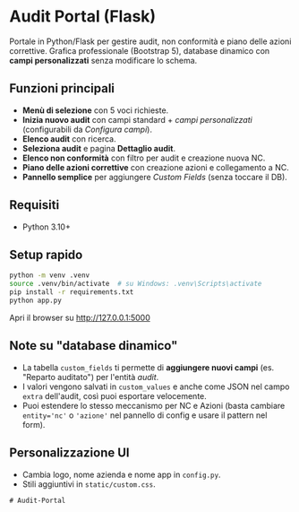 # Audit Portal (Flask)

Portale in Python/Flask per gestire audit, non conformità e piano delle azioni correttive.
Grafica professionale (Bootstrap 5), database dinamico con **campi personalizzati** senza modificare lo schema.

## Funzioni principali
- **Menù di selezione** con 5 voci richieste.
- **Inizia nuovo audit** con campi standard + *campi personalizzati* (configurabili da *Configura campi*).
- **Elenco audit** con ricerca.
- **Seleziona audit** e pagina **Dettaglio audit**.
- **Elenco non conformità** con filtro per audit e creazione nuova NC.
- **Piano delle azioni correttive** con creazione azioni e collegamento a NC.
- **Pannello semplice** per aggiungere *Custom Fields* (senza toccare il DB).

## Requisiti
- Python 3.10+

## Setup rapido
```bash
python -m venv .venv
source .venv/bin/activate  # su Windows: .venv\Scripts\activate
pip install -r requirements.txt
python app.py
```
Apri il browser su http://127.0.0.1:5000

## Note su "database dinamico"
- La tabella `custom_fields` ti permette di **aggiungere nuovi campi** (es. "Reparto auditato") per l'entità *audit*.
- I valori vengono salvati in `custom_values` e anche come JSON nel campo `extra` dell'audit, così puoi esportare velocemente.
- Puoi estendere lo stesso meccanismo per NC e Azioni (basta cambiare `entity='nc'` o `'azione'` nel pannello di config e usare il pattern nel form).

## Personalizzazione UI
- Cambia logo, nome azienda e nome app in `config.py`.
- Stili aggiuntivi in `static/custom.css`.
```
# Audit-Portal
